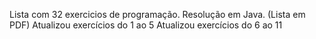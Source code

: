 Lista com 32 exercicios de programação. Resolução em Java.
(Lista em PDF)
Atualizou exercícios do 1 ao 5
Atualizou exercícios do 6 ao 11
